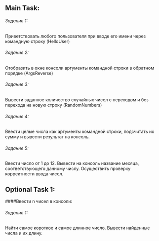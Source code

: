## Main Task:

###### Задание 1:

Приветствовать любого пользователя при вводе его имени через командную строку (HelloUser)

###### Задание 2:

Отобразить в окне консоли аргументы командной строки в обратном порядке (ArgsReverse)

###### Задание 3:

Вывести заданное количество случайных чисел с переходом и без перехода на новую строку (RandomNumbers)

###### Задание 4:

Ввести целые числа как аргументы командной строки, подсчитать их сумму и вывести результат на консоль.

###### Задание 5:

Ввести число от 1 до 12. Вывести на консоль название месяца, соответствующего данному числу. Осуществить проверку
корректности ввода чисел.

## Optional Task 1:

####Ввести n чисел в консоли:

###### Задание 1:

Найти самое короткое и самое длинное число. Вывести найденные числа и их длину.
